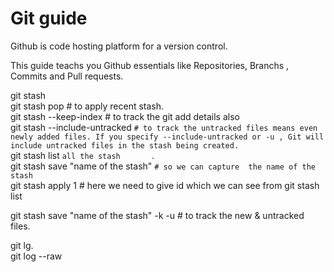 # Git guide

Github is code hosting platform for a version control.

This guide teachs you Github essentials like Repositories, Branchs , Commits and Pull requests.

git stash  
git stash pop # to apply recent stash.  
git stash --keep-index # to track the git add details also  
git stash --include-untracked  `# to track the untracked files means even newly added files. If you specify --include-untracked or -u , Git will include untracked files in the stash being created. `		  
git stash list `all the stash		`.   
git stash save "name of the stash" `# so we can capture  the name of the stash`    
git stash apply 1 # here we need to give id which we can see from git stash list 

git stash save "name of the stash" -k -u # to track the new & untracked files. 


git lg.   
git log --raw

